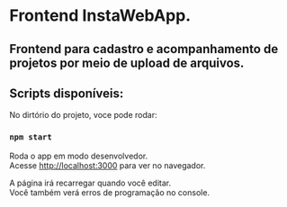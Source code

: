 # Frontend InstaWebApp.

## Frontend para cadastro e acompanhamento de projetos por meio de upload de arquivos.

## Scripts disponíveis:

No dirtório do projeto, voce pode rodar:

### `npm start`

Roda o app em modo desenvolvedor.\
Acesse [http://localhost:3000](http://localhost:3000) para ver no navegador.

A página irá recarregar quando você editar.\
Você também verá erros de programação no console.
